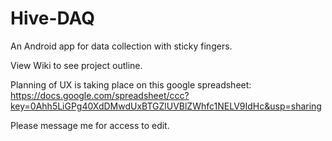 Hive-DAQ
========

An Android app for data collection with sticky fingers.

View Wiki to see project outline.

Planning of UX is taking place on this google spreadsheet:
https://docs.google.com/spreadsheet/ccc?key=0Ahh5LiGPg40XdDMwdUxBTGZlUVBlZWhfc1NELV9IdHc&usp=sharing

Please message me for access to edit.
